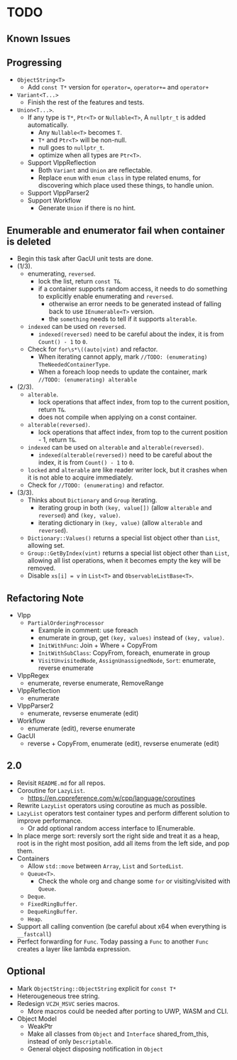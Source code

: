 # TODO

## Known Issues

## Progressing

- `ObjectString<T>`
  - Add `const T*` version for `operator=`, `operator+=` and `operator+`
- `Variant<T...>`
  - Finish the rest of the features and tests.
- `Union<T...>`.
  - If any type is `T*`, `Ptr<T>` or `Nullable<T>`, A `nullptr_t` is added automatically.
    - Any `Nullable<T>` becomes `T`.
    - `T*` and `Ptr<T>` will be non-null.
    - null goes to `nullptr_t`.
    - optimize when all types are `Ptr<T>`.
  - Support VlppReflection
    - Both `Variant` and `Union` are reflectable.
    - Replace `enum` with `enum class` in type related enums, for discovering which place used these things, to handle union.
  - Support VlppParser2
  - Support Workflow
    - Generate `Union` if there is no hint.

## Enumerable and enumerator fail when container is deleted

- Begin this task after GacUI unit tests are done.
- (1/3).
  - enumerating, `reversed`.
    - lock the list, return `const T&`.
    - if a container supports random access, it needs to do something to explicitly enable enumerating and `reversed`.
      - otherwise an error needs to be generated instead of falling back to use `IEnumerable<T>` version.
      - the `something` needs to tell if it supports `alterable`.
  - `indexed` can be used on `reversed`.
    - `indexed(reversed)` need to be careful about the index, it is from `Count() - 1` to `0`.
  - Check for `for\s*\((auto|vint)` and refactor.
    - When iterating cannot apply, mark `//TODO: (enumerating) TheNeededContainerType`.
    - When a foreach loop needs to update the container, mark `//TODO: (enumerating) alterable`
- (2/3).
  - `alterable`.
    - lock operations that affect index, from top to the current position, return `T&`.
    - does not compile when applying on a const container.
  - `alterable(reversed)`.
    - lock operations that affect index, from top to the current position - 1, return `T&`.
  - `indexed` can be used on `alterable` and `alterable(reversed)`.
    - `indexed(alterable(reversed))` need to be careful about the index, it is from `Count() - 1` to `0`.
  - `locked` and `alterable` are like reader writer lock, but it crashes when it is not able to acquire immediately.
  - Check for `//TODO: (enumerating)` and refactor.
- (3/3).
  - Thinks about `Dictionary` and `Group` iterating.
    - iterating group in both `(key, value[])` (allow `alterable` and `reversed`) and `(key, value)`.
    - iterating dictionary in `(key, value)` (allow `alterable` and `reversed`).
  - `Dictionary::Values()` returns a special list object other than `List`, allowing set.
  - `Group::GetByIndex(vint)` returns a special list object other than `List`, allowing all list operations, when it becomes empty the key will be removed.
  - Disable `xs[i] = v` in `List<T>` and `ObservableListBase<T>`.

## Refactoring Note

- Vlpp
  - `PartialOrderingProcessor`
    - Example in comment: use foreach
    - enumerate in group, get `(key, values)` instead of `(key, value)`.
    - `InitWithFunc`: Join + Where + CopyFrom
    - `InitWithSubClass`: CopyFrom, foreach, enumerate in group
    - `VisitUnvisitedNode`, `AssignUnassignedNode`, `Sort`: enumerate, reverse enumerate
- VlppRegex
  - enumerate, reverse enumerate, RemoveRange
- VlppReflection
  - enumerate
- VlppParser2
  - enumerate, revserse enumerate (edit)
- Workflow
  - enumerate (edit), reverse enumerate
- GacUI
  - reverse + CopyFrom, enumerate (edit), revserse enumerate (edit)

## 2.0

- Revisit `README.md` for all repos.
- Coroutine for `LazyList`.
  - https://en.cppreference.com/w/cpp/language/coroutines
- Rewrite `LazyList` operators using coroutine as much as possible.
- `LazyList` operators test container types and perform different solution to improve performance.
  - Or add optional random access interface to IEnumerable.
- In place merge sort: reversly sort the right side and treat it as a heap, root is in the right most position, add all items from the left side, and pop them.
- Containers
  - Allow `std::move` between `Array`, `List` and `SortedList`.
  - `Queue<T>`.
    - Check the whole org and change some `for` or visiting/visited with `Queue`.
  - `Deque`.
  - `FixedRingBuffer`.
  - `DequeRingBuffer`.
  - `Heap`.
- Support all calling convention (be careful about x64 when everything is `__fastcall`)
- Perfect forwarding for `Func`. Today passing a `Func` to another `Func` creates a layer like lambda expression.

## Optional

- Mark `ObjectString::ObjectString` explicit for `const T*`
- Heterougeneous tree string.
- Redesign `VCZH_MSVC` series macros.
  - More macros could be needed after porting to UWP, WASM and CLI.
- Object Model
  - WeakPtr
  - Make all classes from `Object` and `Interface` shared_from_this, instead of only `Descriptable`.
  - General object disposing notification in `Object`

